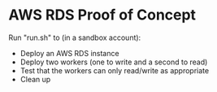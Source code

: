 # AWS RDS Proof of Concept

Run "run.sh" to (in a sandbox account):

- Deploy an AWS RDS instance
- Deploy two workers (one to write and a second to read)
- Test that the workers can only read/write as appropriate
- Clean up
